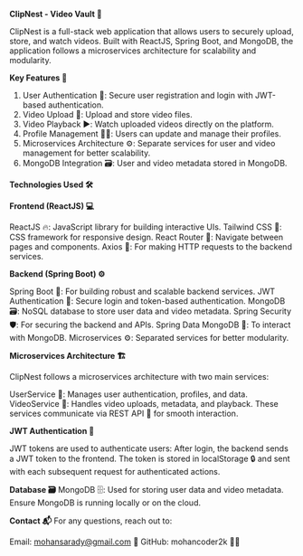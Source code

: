 **ClipNest - Video Vault 🚀**

ClipNest is a full-stack web application that allows users to securely upload, store, and watch videos. Built with ReactJS, Spring Boot, and MongoDB, the application follows a microservices architecture for scalability and modularity.

**Key Features 🌟**
1) User Authentication 🔑: Secure user registration and login with JWT-based authentication.
2) Video Upload 🎥: Upload and store video files.
3) Video Playback ▶️: Watch uploaded videos directly on the platform.
4) Profile Management 🧑‍💻: Users can update and manage their profiles.
5) Microservices Architecture ⚙️: Separate services for user and video management for better scalability.
6) MongoDB Integration 🗃️: User and video metadata stored in MongoDB.

**Technologies Used 🛠️**

**Frontend (ReactJS) 💻**

ReactJS 🔥: JavaScript library for building interactive UIs.
Tailwind  CSS 🎨: CSS framework for responsive design.
React Router 🔄: Navigate between pages and components.
Axios 📡: For making HTTP requests to the backend services.

**Backend (Spring Boot) ⚙️**

Spring Boot 🌱: For building robust and scalable backend services.
JWT Authentication 🔐: Secure login and token-based authentication.
MongoDB 🗃️: NoSQL database to store user data and video metadata.
Spring Security 🛡️: For securing the backend and APIs.
Spring Data MongoDB 🔗: To interact with MongoDB.
Microservices ⚙️: Separated services for better modularity.


**Microservices Architecture 🏗️**

ClipNest follows a microservices architecture with two main services:

UserService 👤: Manages user authentication, profiles, and data.
VideoService 🎥: Handles video uploads, metadata, and playback.
These services communicate via REST API 🔗 for smooth interaction.


**JWT Authentication 🔐**

JWT tokens are used to authenticate users:
After login, the backend sends a JWT token to the frontend.
The token is stored in localStorage 🔒 and sent with each subsequent request for authenticated actions.

**Database 🗃️**
MongoDB 🗄️: Used for storing user data and video metadata.
Ensure MongoDB is running locally or on the cloud.


**Contact 📬**
For any questions, reach out to:

Email: mohansarady@gmail.com 📧
GitHub: mohancoder2k 👨‍💻


